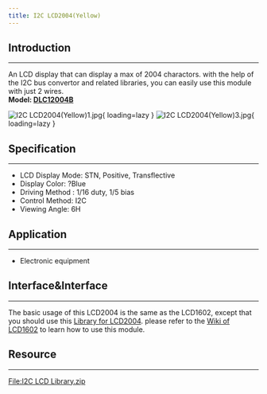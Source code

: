 ```yaml
---
title: I2C LCD2004(Yellow)
---
```


## Introduction
------------

An LCD display that can display a max of 2004 charactors. with the help of the I2C bus convertor and related libraries, you can easily use this module with just 2 wires.   
**Model: [DLC12004B](http://www.elecrow.com/i2c-2004-lcd-module-yellow-backlight-p-457.html)**

![I2C LCD2004(Yellow)1.jpg](https://wiki.elecrow.com/images/thumb/5/57/I2C_LCD2004%28Yellow%291.jpg/400px-I2C_LCD2004%28Yellow%291.jpg){ loading=lazy }
![I2C LCD2004(Yellow)3.jpg](https://wiki.elecrow.com/images/thumb/b/b3/I2C_LCD2004%28Yellow%293.jpg/400px-I2C_LCD2004%28Yellow%293.jpg){ loading=lazy }

## Specification
-------------

- LCD Display Mode: STN, Positive, Transflective
- Display Color: ?Blue
- Driving Method : 1/16 duty, 1/5 bias
- Control Method: I2C
- Viewing Angle: 6H

## Application
-----------

- Electronic equipment

## Interface&amp;Interface
-----------------------

The basic usage of this LCD2004 is the same as the LCD1602, except that you should use this [Library for LCD2004](#resource). please refer to the [Wiki of LCD1602](./i2c-lcd1602blue.md) to learn how to use this module.

## Resource
--------

[File:I2C LCD Library.zip](https://wiki.elecrow.com/images/0/05/I2C_LCD_Library.zip "File:I2C LCD Library.zip")
